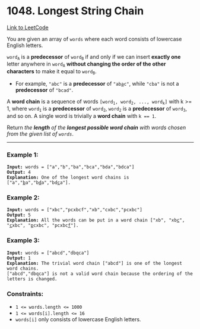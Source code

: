 # 1048. Longest String Chain

[Link to LeetCode](https://leetcode.com/problems/longest-string-chain/)

You are given an array of `words` where each word consists of lowercase English letters.

<code>word<sub>A</sub></code> is a **predecessor** of <code>word<sub>B</sub></code> if and only if we can insert **exactly one** letter anywhere in <code>word<sub>A</sub></code> **without changing the order of the other characters** to make it equal to <code>word<sub>B</sub></code>.

* For example, `"abc"` is a **predecessor** of <code>"ab<ins>a</ins>c"</code>, while `"cba"` is not a **predecessor** of `"bcad"`.

A **word chain** is a sequence of words <code>[word<sub>1</sub>, word<sub>2</sub>, ..., word<sub>k</sub>]</code> with k >= 1, where <code>word<sub>1</sub></code> is a **predecessor** of <code>word<sub>2</sub></code>, <code>word<sub>2</sub></code> is a **predecessor** of <code>word<sub>3</sub></code>, and so on. A single word is trivially a **word chain** with `k == 1`.

Return _the **length** of the **longest possible word chain** with words chosen from the given list of `words`_.

---

### Example 1:

<pre><code><strong>Input:</strong> words = ["a","b","ba","bca","bda","bdca"]
<strong>Output:</strong> 4
<strong>Explanation:</strong> One of the longest word chains is ["a","<ins>b</ins>a","b<ins>d</ins>a","bd<ins>c</ins>a"].</code></pre>

### Example 2:

<pre><code><strong>Input:</strong> words = ["xbc","pcxbcf","xb","cxbc","pcxbc"]
<strong>Output:</strong> 5
<strong>Explanation:</strong> All the words can be put in a word chain ["xb", "xb<ins>c</ins>", "<ins>c</ins>xbc", "<ins>p</ins>cxbc", "pcxbc<ins>f</ins>"].</code></pre>

### Example 3:

<pre><code><strong>Input:</strong> words = ["abcd","dbqca"]
<strong>Output:</strong> 1
<strong>Explanation:</strong> The trivial word chain ["abcd"] is one of the longest word chains.
["abcd","dbqca"] is not a valid word chain because the ordering of the letters is changed.
</code></pre>

### Constraints:

* `1 <= words.length <= 1000`
* `1 <= words[i].length <= 16`
* `words[i]` only consists of lowercase English letters.